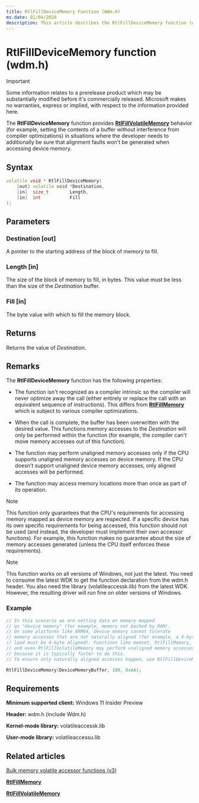 ```yaml
---
title: RtlFillDeviceMemory Function (Wdm.H)
ms.date: 01/04/2024
description: This article describes the RtlFillDeviceMemory function (wdm.h).
---
```


# RtlFillDeviceMemory function (wdm.h)

> [!IMPORTANT]
> Some information relates to a prerelease product which may be substantially modified before it's commercially released. Microsoft makes no warranties, express or implied, with respect to the information provided here.

The **RtlFillDeviceMemory** function provides [**RtlFillVolatileMemory**](nf-wdm-rtlfillvolatilememory.md) behavior (for example, setting the contents of a buffer without interference from compiler optimizations) in situations where the developer needs to additionally be sure that alignment faults won't be generated when accessing device memory.

## Syntax

```cpp
volatile void * RtlFillDeviceMemory(
    [out] volatile void *Destination,
    [in]  size_t        Length,
    [in]  int           Fill
);
```

## Parameters

### Destination [out]

A pointer to the starting address of the block of memory to fill.

### Length [in]

The size of the block of memory to fill, in bytes. This value must be less than the size of the *Destination* buffer.

### Fill [in]

The byte value with which to fill the memory block.

## Returns

Returns the value of *Destination*.

## Remarks

The **RtlFillDeviceMemory** function has the following properties:

- The function isn't recognized as a compiler intrinsic so the compiler will never optimize away the call (either entirely or replace the call with an equivalent sequence of instructions). This differs from [**RtlFillMemory**](/windows-hardware/drivers/ddi/wdm/nf-wdm-rtlfillmemory) which is subject to various compiler optimizations.

- When the call is complete, the buffer has been overwritten with the desired value. This functions memory accesses to the *Destination* will only be performed within the function (for example, the compiler can't move memory accesses out of this function).

- The function may perform unaligned memory accesses only if the CPU supports unaligned memory accesses on device memory. If the CPU doesn't support unaligned device memory accesses, only aligned accesses will be performed.

- The function may access memory locations more than once as part of its operation.

> [!NOTE]
> This function only guarantees that the CPU's requirements for accessing memory mapped as device memory are respected. If a specific device has its own specific requirements for being accessed, this function should not be used (and instead, the developer must implement their own accessor functions). For example, this function makes no guarantee about the size of memory accesses generated (unless the CPU itself enforces these requirements).

> [!NOTE]
> This function works on all versions of Windows, not just the latest. You need to consume the latest WDK to get the function declaration from the wdm.h header. You also need the library (volatileaccessk.lib) from the latest WDK. However, the resulting driver will run fine on older versions of Windows.

### Example

```cpp
// In this scenario we are setting data on memory mapped
// as "device memory" (for example, memory not backed by RAM). 
// On some platforms like ARM64, device memory cannot tolerate
// memory accesses that are not naturally aligned (for example, a 4-byte
// load must be 4-byte aligned). Functions like memset, RtlFillMemory,
// and even RtlFillVolatileMemory may perform unaligned memory accesses
// because it is typically faster to do this.
// To ensure only naturally aligned accesses happen, use RtlFillDeviceMemory.

RtlFillDeviceMemory(DeviceMemoryBuffer, 100, 0xAA);
```

## Requirements

**Minimum supported client:** Windows 11 Insider Preview

**Header:** wdm.h (include Wdm.h)

**Kernel-mode library:** volatileaccessk.lib

**User-mode library:** volatileaccessu.lib

## Related articles

[Bulk memory volatile accessor functions (v3)](bulk-memory-volatile-accessor-functions-v3.md)

[**RtlFillMemory**](/windows-hardware/drivers/ddi/wdm/nf-wdm-rtlfillmemory)

[**RtlFillVolatileMemory**](nf-wdm-rtlfillvolatilememory.md)
